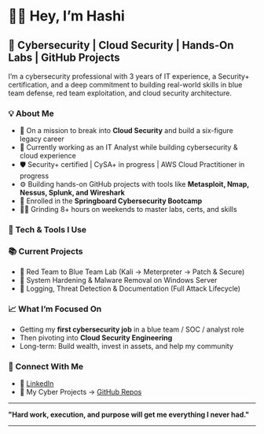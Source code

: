 # 👋🏽 Hey, I’m Hashi

## 🚀 Cybersecurity | Cloud Security | Hands-On Labs | GitHub Projects

I’m a cybersecurity professional with 3 years of IT experience, a Security+ certification, and a deep commitment to building real-world skills in blue team defense, red team exploitation, and cloud security architecture.

### 💡 About Me
- 🎯 On a mission to break into **Cloud Security** and build a six-figure legacy career
- 💼 Currently working as an IT Analyst while building cybersecurity & cloud experience
- 🛡️ Security+ certified | CySA+ in progress | AWS Cloud Practitioner in progress
- ⚙️ Building hands-on GitHub projects with tools like **Metasploit, Nmap, Nessus, Splunk, and Wireshark**
- 🧠 Enrolled in the **Springboard Cybersecurity Bootcamp** 
- 🏋🏽 Grinding 8+ hours on weekends to master labs, certs, and skills

### 🧰 Tech & Tools I Use


### 📚 Current Projects
- 🔴 Red Team to Blue Team Lab (Kali → Meterpreter → Patch & Secure)
- 🔐 System Hardening & Malware Removal on Windows Server
- 📁 Logging, Threat Detection & Documentation (Full Attack Lifecycle)

### 📈 What I’m Focused On
- Getting my **first cybersecurity job** in a blue team / SOC / analyst role  
- Then pivoting into **Cloud Security Engineering**  
- Long-term: Build wealth, invest in assets, and help my community

### 🔗 Connect With Me
- 💼 [LinkedIn]((https://www.linkedin.com/in/hashihashi/))
- 🧠 My Cyber Projects → [GitHub Repos](https://github.com/YOUR-USERNAME-HERE)

---

**"Hard work, execution, and purpose will get me everything I never had."**

---

